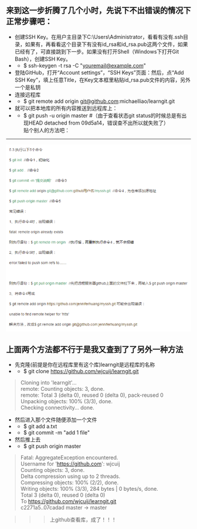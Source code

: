 来到这一步折腾了几个小时，先说下不出错误的情况下正常步骤吧：
--------------------------------------------
- 创建SSH Key。在用户主目录下C:\Users\Administrator，看看有没有.ssh目录，如果有，再看看这个目录下有没有id_rsa和id_rsa.pub这两个文件，如果已经有了，可直接跳到下一步。如果没有打开Shell（Windows下打开Git Bash），创建SSH Key。
- - $ ssh-keygen -t rsa -C "youremail@example.com"
- 登陆GitHub，打开“Account settings”，“SSH Keys”页面：然后，点“Add SSH Key”，填上任意Title，在Key文本框里粘贴id_rsa.pub文件的内容，另外一个是私钥
- 连接远程库
- - $ git remote add origin git@github.com:michaelliao/learngit.git
- 就可以把本地库的所有内容推送到远程库上：
- - $ git push -u origin master
#（由于查看状态git status的时候总是有出现HEAD detached from 09d5a14，错误查不出所以就失败了）<br>
贴个别人的方法吧：
------------
![image](https://github.com/wjcuij/demo/blob/master/img/asd.png)

上面两个方法都不行于是我又查到了了另外一种方法
-----------------------------------------
- 先克隆(前提是你在远程库里有这个库)learngit是远程库的名称
- - $ git clone https://github.com/wjcuij/learngit.git
> Cloning into 'learngit'...<br>
> remote: Counting objects: 3, done.<br>
> remote: Total 3 (delta 0), reused 0 (delta 0), pack-reused 0<br>
> Unpacking objects: 100% (3/3), done.<br>
> Checking connectivity... done.<br>
- 然后进入那个文件随便添加一个文件
- - $ git add a.txt
- - $ git commit -m "add 1 file"
- 然后推上去
- - $ git push origin master
> Fatal: AggregateException encountered.<br>
> Username for 'https://github.com': wjcuij<br>
> Counting objects: 3, done.<br>
> Delta compression using up to 2 threads.<br>
> Compressing objects: 100% (2/2), done.<br>
> Writing objects: 100% (3/3), 284 bytes | 0 bytes/s, done.<br>
> Total 3 (delta 0), reused 0 (delta 0)<br>
> To https://github.com/wjcuij/learngit.git<br>
>    c2271a5..07cadad  master -> master<br>

>>>上github查看库，成了！！！
